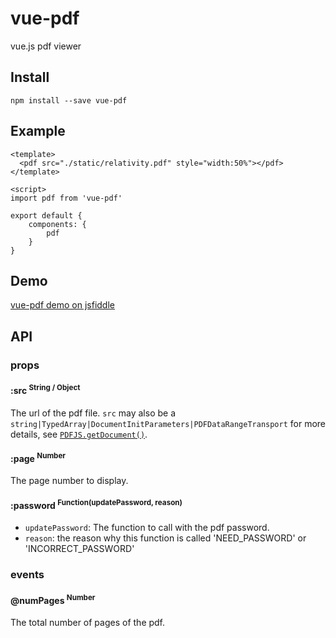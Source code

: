 # vue-pdf
vue.js pdf viewer

## Install
```
npm install --save vue-pdf
```

## Example
```
<template>
  <pdf src="./static/relativity.pdf" style="width:50%"></pdf>
</template>

<script>
import pdf from 'vue-pdf'

export default {
	components: {
		pdf
	}
}
```

## Demo

[vue-pdf demo on jsfiddle](https://jsfiddle.net/9zm9c1sf/)

## API

### props

#### :src <sup>String / Object<sup>
The url of the pdf file. `src` may also be a `string|TypedArray|DocumentInitParameters|PDFDataRangeTransport` for more details, see [`PDFJS.getDocument()`](https://github.com/mozilla/pdf.js/blob/master/src/display/api.js).

#### :page <sup>Number<sup>
The page number to display.

#### :password <sup>Function(updatePassword, reason)<sup>
  * `updatePassword`: The function to call with the pdf password.
  * `reason`: the reason why this function is called 'NEED_PASSWORD' or 'INCORRECT_PASSWORD'

### events

#### @numPages <sup>Number<sup>
The total number of pages of the pdf.
